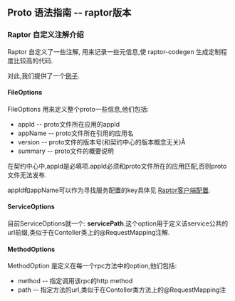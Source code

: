 ## Proto 语法指南 -- raptor版本

### Raptor 自定义注解介绍
Raptor 自定义了一些注解, 用来记录一些元信息,使 raptor-codegen 生成定制程度比较高的代码.

对此,我们提供了一个[例子](/#/appSummary?appId=contract-center-demo).

#### FileOptions
FileOptions 用来定义整个proto一些信息,他们包括:
 * appId -- proto文件所在应用的appId
 * appName -- proto文件所在引用的应用名
 * version -- proto文件的版本号(和契约中心的版本概念无关)Â
 * summary -- proto文件的概要说明

在契约中心中,appId是必填项.appId必须和proto文件所在的应用匹配,否则proto文件无法发布.

[//]: <> (This is also a comment.)

appId和appName可以作为寻找服务配置的key具体见 [Raptor客户端配置]().


#### ServiceOptions
目前ServiceOptions就一个: **servicePath**.这个option用于定义该service公共的url前缀,类似于在Contoller类上的@RequestMapping注解.

#### MethodOptions
MethodOption 是定义在每一个rpc方法中的option,他们包括:
* method -- 指定调用该rpc的http method
* path -- 指定方法的url,类似于在Contoller类方法上的@RequestMapping注
